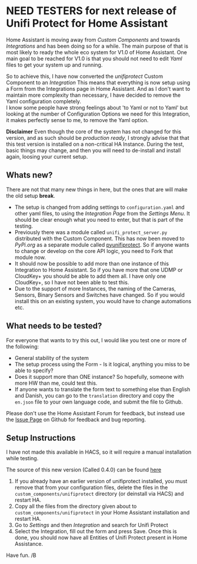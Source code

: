 # NEED TESTERS for next release of Unifi Protect for Home Assistant

Home Assistant is moving away from *Custom Components* and towards *Integrations* and has been doing so for a while. The main purpose of that is most likely to ready the whole eco system for V1.0 of Home Assistant. One main goal to be reached for V1.0 is that you should not need to edit *Yaml* files to get your system up and running.

So to achieve this, I have now converted the *unifiprotect* Custom Component to an *Integration* This means that everything is now setup using a Form from the Integrations page in Home Assistant. And as I don't want to maintain more complexity than necessary, I have decided to remove the Yaml configuration completely.  
I know some people have strong feelings about 'to Yaml or not to Yaml' but looking at the number of Configuration Options we need for this Integration, it makes perfectly sense to me, to remove the Yaml option.

**Disclaimer** Even though the core of the system has not changed for this version, and as such should be *production ready*, I strongly advise that that this test version is installed on a non-critical HA Instance. During the test, basic things may change, and then you will need to de-install and install again, loosing your current setup.

## Whats new?

There are not that many new things in here, but the ones that are will make the old setup **break**.
* The setup is changed from adding settings to `configuration.yaml` and other yaml files, to using the *Integration Page* from the *Settings Menu*. It should be clear enough what you need to enter, but that is part of the testing.
* Previously there was a module called `unifi_protect_server.py` distributed with the Custom Component. This has now been moved to *PyPi.org* as a separate module called [pyunifiprotect](https://github.com/briis/pyunifiprotect). So if anyone wants to change or develop on the core API logic, you need to Fork that module now.
* It should now be possible to add more than one instance of this Integration to Home Assistant. So if you have more that one UDMP or CloudKey+ you should be able to add them all. I have only one CloudKey+, so I have not been able to test this.
* Due to the support of more Instances, the naming of the Cameras, Sensors, Binary Sensors and Switches have changed. So if you would install this on an existing system, you would have to change automations etc.

## What needs to be tested?
For everyone that wants to try this out, I would like you test one or more of the following:
* General stability of the system
* The setup process using the Form - Is it logical, anything you miss to be able to specify?
* Does it support more than ONE instance? So hopefully, someone with more HW than me, could test this.
* If anyone wants to translate the form text to something else than English and Danish, you can go to the `translation` directory and copy the `en.json` file to your own language code, and submit the file to Github.

Please don't use the Home Assistant Forum for feedback, but instead use the [Issue Page](https://github.com/briis/unifiprotect/issues) on Github for feedback and bug reporting.

## Setup Instructions

I have not made this available in HACS, so it will require a manual installation while testing. 

The source of this new version (Called 0.4.0) can be found [here](https://github.com/briis/unifiprotect/tree/v0.4.0/custom_components/unifiprotect)

1. If you already have an earlier version of unifiprotect installed, you must remove that from your configuration files, delete the files in the `custom_components/unifiprotect` directory (or deinstall via HACS) and restart HA.
2. Copy all the files from the directory given about to `custom_components/unifiprotect` in your Home Assistant installation and restart HA.
3. Go to *Settings* and then *Integration* and search for Unifi Protect
4. Select the Integration, fill out the form and press Save. Once this is done, you should now have all Entities of Unifi Protect present in Home Assistance.

Have fun.
/B
